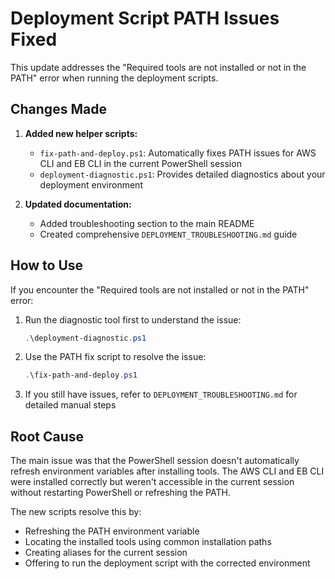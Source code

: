 # Deployment Script PATH Issues Fixed

This update addresses the "Required tools are not installed or not in the PATH" error when running the deployment scripts.

## Changes Made

1. **Added new helper scripts:**

   - `fix-path-and-deploy.ps1`: Automatically fixes PATH issues for AWS CLI and EB CLI in the current PowerShell session
   - `deployment-diagnostic.ps1`: Provides detailed diagnostics about your deployment environment

2. **Updated documentation:**

   - Added troubleshooting section to the main README
   - Created comprehensive `DEPLOYMENT_TROUBLESHOOTING.md` guide

## How to Use

If you encounter the "Required tools are not installed or not in the PATH" error:

1. Run the diagnostic tool first to understand the issue:

   ```powershell
   .\deployment-diagnostic.ps1
   ```

2. Use the PATH fix script to resolve the issue:

   ```powershell
   .\fix-path-and-deploy.ps1
   ```

3. If you still have issues, refer to `DEPLOYMENT_TROUBLESHOOTING.md` for detailed manual steps

## Root Cause

The main issue was that the PowerShell session doesn't automatically refresh environment variables after installing tools. The AWS CLI and EB CLI were installed correctly but weren't accessible in the current session without restarting PowerShell or refreshing the PATH.

The new scripts resolve this by:

- Refreshing the PATH environment variable
- Locating the installed tools using common installation paths
- Creating aliases for the current session
- Offering to run the deployment script with the corrected environment
